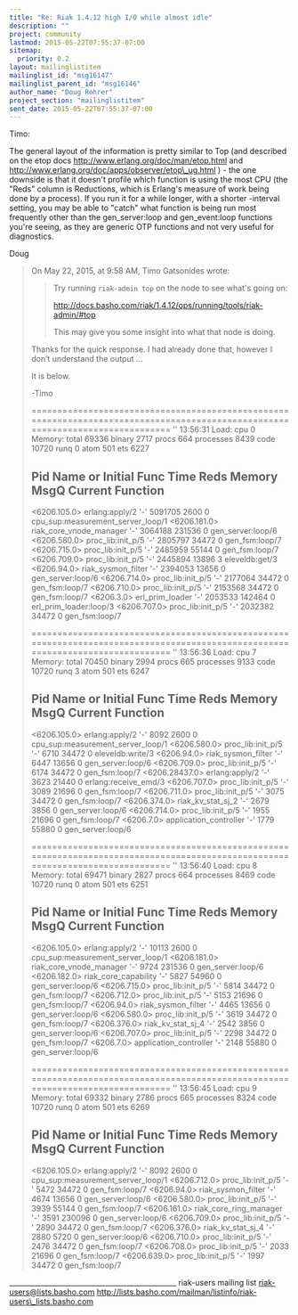 ```yaml
---
title: "Re: Riak 1.4.12 high I/O while almost idle"
description: ""
project: community
lastmod: 2015-05-22T07:55:37-07:00
sitemap:
  priority: 0.2
layout: mailinglistitem
mailinglist_id: "msg16147"
mailinglist_parent_id: "msg16146"
author_name: "Doug Rohrer"
project_section: "mailinglistitem"
sent_date: 2015-05-22T07:55:37-07:00
---
```



Timo:

The general layout of the information is pretty similar to Top (and described 
on the etop docs http://www.erlang.org/doc/man/etop.html 
 and 
http://www.erlang.org/doc/apps/observer/etop\_ug.html 
) - the one downside is 
that it doesn't profile which function is using the most CPU (the "Reds" column 
is Reductions, which is Erlang's measure of work being done by a process). If 
you run it for a while longer, with a shorter -interval setting, you may be 
able to "catch" what function is being run most frequently other than the 
gen\_server:loop and gen\_event:loop functions you're seeing, as they are generic 
OTP functions and not very useful for diagnostics.

Doug

> On May 22, 2015, at 9:58 AM, Timo Gatsonides  wrote:
> 
>> Try running `riak-admin top` on the node to see what's going on:
>> 
>> http://docs.basho.com/riak/1.4.12/ops/running/tools/riak-admin/#top 
>> 
>> 
>> This may give you some insight into what that node is doing.
> 
> Thanks for the quick response. I had already done that, however I don’t 
> understand the output … 
> 
> It is below.
> 
> -Timo
> 
> 
> ===============================================================================================================================
> '' 13:56:31
> Load: cpu 0 Memory: total 69336 binary 
> 2717
> procs 664 processes 8439 code 
> 10720
> runq 0 atom 501 ets 
> 6227
> 
> Pid Name or Initial Func Time Reds Memory 
> MsgQ Current Function
> -------------------------------------------------------------------------------------------------------------------------------
> <6206.105.0> erlang:apply/2 '-' 5091705 2600 
> 0 cpu\_sup:measurement\_server\_loop/1 
> <6206.181.0> riak\_core\_vnode\_manager '-' 3064188 231536 
> 0 gen\_server:loop/6 
> <6206.580.0> proc\_lib:init\_p/5 '-' 2805797 34472 
> 0 gen\_fsm:loop/7 
> <6206.715.0> proc\_lib:init\_p/5 '-' 2485959 55144 
> 0 gen\_fsm:loop/7 
> <6206.709.0> proc\_lib:init\_p/5 '-' 2445894 13896 
> 3 eleveldb:get/3 
> <6206.94.0> riak\_sysmon\_filter '-' 2394053 13656 
> 0 gen\_server:loop/6 
> <6206.714.0> proc\_lib:init\_p/5 '-' 2177064 34472 
> 0 gen\_fsm:loop/7 
> <6206.710.0> proc\_lib:init\_p/5 '-' 2153568 34472 
> 0 gen\_fsm:loop/7 
> <6206.3.0> erl\_prim\_loader '-' 2053533 142464 
> 0 erl\_prim\_loader:loop/3 
> <6206.707.0> proc\_lib:init\_p/5 '-' 2032382 34472 
> 0 gen\_fsm:loop/7 
> 
> ===============================================================================================================================
> '' 13:56:36
> Load: cpu 7 Memory: total 70450 binary 
> 2994
> procs 665 processes 9133 code 
> 10720
> runq 3 atom 501 ets 
> 6247
> 
> Pid Name or Initial Func Time Reds Memory 
> MsgQ Current Function
> -------------------------------------------------------------------------------------------------------------------------------
> <6206.105.0> erlang:apply/2 '-' 8092 2600 
> 0 cpu\_sup:measurement\_server\_loop/1 
> <6206.580.0> proc\_lib:init\_p/5 '-' 6710 34472 
> 0 eleveldb:write/3 
> <6206.94.0> riak\_sysmon\_filter '-' 6447 13656 
> 0 gen\_server:loop/6 
> <6206.709.0> proc\_lib:init\_p/5 '-' 6174 34472 
> 0 gen\_fsm:loop/7 
> <6206.28437.0> erlang:apply/2 '-' 3623 21440 
> 0 erlang:receive\_emd/3 
> <6206.707.0> proc\_lib:init\_p/5 '-' 3089 21696 
> 0 gen\_fsm:loop/7 
> <6206.711.0> proc\_lib:init\_p/5 '-' 3075 34472 
> 0 gen\_fsm:loop/7 
> <6206.374.0> riak\_kv\_stat\_sj\_2 '-' 2679 3856 
> 0 gen\_server:loop/6 
> <6206.714.0> proc\_lib:init\_p/5 '-' 1955 21696 
> 0 gen\_fsm:loop/7 
> <6206.7.0> application\_controller '-' 1779 55880 
> 0 gen\_server:loop/6 
> 
> ===============================================================================================================================
> '' 13:56:40
> Load: cpu 8 Memory: total 69471 binary 
> 2827
> procs 664 processes 8469 code 
> 10720
> runq 0 atom 501 ets 
> 6251
> 
> Pid Name or Initial Func Time Reds Memory 
> MsgQ Current Function
> -------------------------------------------------------------------------------------------------------------------------------
> <6206.105.0> erlang:apply/2 '-' 10113 2600 
> 0 cpu\_sup:measurement\_server\_loop/1 
> <6206.181.0> riak\_core\_vnode\_manager '-' 9724 231536 
> 0 gen\_server:loop/6 
> <6206.182.0> riak\_core\_capability '-' 5827 54960 
> 0 gen\_server:loop/6 
> <6206.715.0> proc\_lib:init\_p/5 '-' 5814 34472 
> 0 gen\_fsm:loop/7 
> <6206.712.0> proc\_lib:init\_p/5 '-' 5153 21696 
> 0 gen\_fsm:loop/7 
> <6206.94.0> riak\_sysmon\_filter '-' 4465 13656 
> 0 gen\_server:loop/6 
> <6206.580.0> proc\_lib:init\_p/5 '-' 3619 34472 
> 0 gen\_fsm:loop/7 
> <6206.376.0> riak\_kv\_stat\_sj\_4 '-' 2542 3856 
> 0 gen\_server:loop/6 
> <6206.707.0> proc\_lib:init\_p/5 '-' 2298 34472 
> 0 gen\_fsm:loop/7 
> <6206.7.0> application\_controller '-' 2148 55880 
> 0 gen\_server:loop/6 
> 
> ===============================================================================================================================
> '' 13:56:45
> Load: cpu 9 Memory: total 69332 binary 
> 2786
> procs 665 processes 8324 code 
> 10720
> runq 0 atom 501 ets 
> 6269
> 
> Pid Name or Initial Func Time Reds Memory 
> MsgQ Current Function
> -------------------------------------------------------------------------------------------------------------------------------
> <6206.105.0> erlang:apply/2 '-' 8092 2600 
> 0 cpu\_sup:measurement\_server\_loop/1 
> <6206.712.0> proc\_lib:init\_p/5 '-' 5472 34472 
> 0 gen\_fsm:loop/7 
> <6206.94.0> riak\_sysmon\_filter '-' 4674 13656 
> 0 gen\_server:loop/6 
> <6206.580.0> proc\_lib:init\_p/5 '-' 3939 55144 
> 0 gen\_fsm:loop/7 
> <6206.161.0> riak\_core\_ring\_manager '-' 3591 230096 
> 0 gen\_server:loop/6 
> <6206.709.0> proc\_lib:init\_p/5 '-' 2890 34472 
> 0 gen\_fsm:loop/7 
> <6206.376.0> riak\_kv\_stat\_sj\_4 '-' 2880 5720 
> 0 gen\_server:loop/6 
> <6206.710.0> proc\_lib:init\_p/5 '-' 2476 34472 
> 0 gen\_fsm:loop/7 
> <6206.708.0> proc\_lib:init\_p/5 '-' 2033 21696 
> 0 gen\_fsm:loop/7 
> <6206.639.0> proc\_lib:init\_p/5 '-' 1997 34472 
> 0 gen\_fsm:loop/7 
> 

\_\_\_\_\_\_\_\_\_\_\_\_\_\_\_\_\_\_\_\_\_\_\_\_\_\_\_\_\_\_\_\_\_\_\_\_\_\_\_\_\_\_\_\_\_\_\_
riak-users mailing list
riak-users@lists.basho.com
http://lists.basho.com/mailman/listinfo/riak-users\_lists.basho.com

